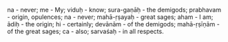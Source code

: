 na - never; me - My; viduḥ - know; sura-gaṇāḥ - the demigods; prabhavam - origin, opulences; na - never; mahā-ṛṣayaḥ - great sages; aham - I am; ādiḥ - the origin; hi - certainly; devānām - of the demigods; mahā-ṛṣīṇām - of the great sages; ca - also; sarvaśaḥ - in all respects.
